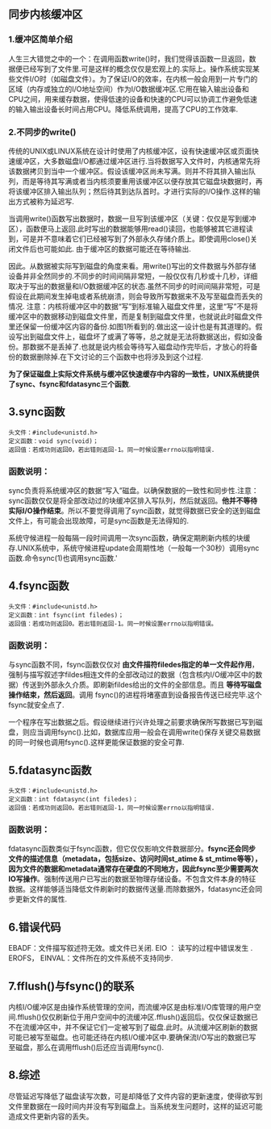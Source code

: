 ## 同步内核缓冲区

### 1.缓冲区简单介绍
人生三大错觉之中的一个：在调用函数write()时，我们觉得该函数一旦返回，数据便已经写到了文件里.可是这样的概念仅仅是宏观上的.实际上。操作系统实现某些文件I/O时（如磁盘文件）。为了保证I/O的效率，在内核一般会用到一片专门的区域（内存或独立的I/O地址空间）作为I/O数据缓冲区.它用在输入输出设备和CPU之间，用来缓存数据，使得低速的设备和快速的CPU可以协调工作避免低速的输入输出设备长时间占用CPU。降低系统调用，提高了CPU的工作效率.
### 2.不同步的write()
传统的UNIX或LINUX系统在设计时使用了内核缓冲区，设有快速缓冲区或页面快速缓冲区，大多数磁盘I/O都通过缓冲区进行.当将数据写入文件时，内核通常先将该数据拷贝到当中一个缓冲区。假设该缓冲区尚未写满。则并不将其排入输出队列，而是等待其写满或者当内核须要重用该缓冲区以便存放其它磁盘块数据时，再将该缓冲区排入输出队列；然后待其到达队首时。才进行实际的I/O操作.这样的输出方式被称为延迟写.

当调用write()函数写出数据时，数据一旦写到该缓冲区（关键：仅仅是写到缓冲区），函数便马上返回.此时写出的数据能够用read()读回，也能够被其它进程读到，可是并不意味着它们已经被写到了外部永久存储介质上。即使调用close()关闭文件后也可能如此. 由于缓冲区的数据可能还在等待输出.

因此。从数据被实际写到磁盘的角度来看。用write()写出的文件数据与外部存储设备并非全然同步的.不同步的时间间隔非常短，一般仅仅有几秒或十几秒，详细取决于写出的数据量和I/O数据缓冲区的状态.虽然不同步的时间间隔非常短，可是假设在此期间发生掉电或者系统崩溃，则会导致所写数据来不及写至磁盘而丢失的情况.
注意：内核将缓冲区中的数据“写”到标准输入磁盘文件里，这里“写”不是将缓冲区中的数据移动到磁盘文件里，而是复制到磁盘文件里，也就说此时磁盘文件里还保留一份缓冲区内容的备份.如图1所看到的.做出这一设计也是有其道理的。假设写出到磁盘文件上，磁盘坏了或满了等等，总之就是无法将数据送出，假如没备份。那数据不是丢掉了.也就是说内核会等待写入磁盘动作完毕后，才放心的将备份的数据删除掉.在下文讨论的三个函数中也将涉及到这个过程.


**为了保证磁盘上实际文件系统与缓冲区快速缓存中内容的一致性，UNIX系统提供了sync、fsync和fdatasync三个函数**.

## 3.sync函数
    头文件：#include<unistd.h>
    定义函数：void sync(void)；
    返回值：若成功则返回0，若出错则返回-1。同一时候设置errno以指明错误.

### 函数说明：

sync负责将系统缓冲区的数据“写入”磁盘。以确保数据的一致性和同步性.注意：sync函数仅仅是将全部改动过的块缓冲区排入写队列，然后就返回。**他并不等待实际I/O操作结束**。所以不要觉得调用了sync函数，就觉得数据已安全的送到磁盘文件上，有可能会出现故障，可是sync函数是无法得知的.

系统守候进程一般每隔一段时间调用一次sync函数，确保定期刷新内核的块缓存.UNIX系统中，系统守候进程update会周期性地（一般每一个30秒）调用sync函数.命令sync(1)也调用sync函数.'


## 4.fsync函数
    头文件：#include<unistd.h>
    定义函数：int fsync(int filedes)；
    返回值：若成功则返回0。若出错则返回-1。同一时候设置errno以指明错误。

### 函数说明：
与sync函数不同，fsync函数仅仅对 **由文件描符filedes指定的单一文件起作用**，强制与描写叙述字fildes相连文件的全部改动过的数据（包含核内I/O缓冲区中的数据）传送到外部永久介质。即刷新fildes给出的文件的全部信息。而且 **等待写磁盘操作结束，然后返回**。调用 fsync()的进程将堵塞直到设备报告传送已经完毕.这个fsync就安全点了.

一个程序在写出数据之后。假设继续进行兴许处理之前要求确保所写数据已写到磁盘，则应当调用fsync().比如，数据库应用一般会在调用write()保存关键交易数据的同一时候也调用fsync().这样更能保证数据的安全可靠.

## 5.fdatasync函数
    头文件：#include<unistd.h>
    定义函数：int fdatasync(int filedes)；
    返回值：若成功则返回0。若出错则返回-1，同一时候设置errno以指明错误.

### 函数说明：
fdatasync函数类似于fsync函数，但它仅仅影响文件数据部分。**fsync还会同步文件的描述信息（metadata，包括size、访问时间st_atime & st_mtime等等），因为文件的数据和metadata通常存在硬盘的不同地方，因此fsync至少需要两次IO写操作**。强制传送用户已写出的数据至物理存储设备。不包含文件本身的特征数据。这样能够适当降低文件刷新时的数据传送量.而除数据外，fdatasync还会同步更新文件的属性.

## 6.错误代码
EBADF：文件描写叙述符无效。或文件已关闭.
EIO ： 读写的过程中错误发生 .
EROFS， EINVAL：文件所在的文件系统不支持同步.

## 7.fflush()与fsync()的联系
内核I/O缓冲区是由操作系统管理的空间，而流缓冲区是由标准I/O库管理的用户空间.fflush()仅仅刷新位于用户空间中的流缓冲区.fflush()返回后。仅仅保证数据已不在流缓冲区中，并不保证它们一定被写到了磁盘.此时。从流缓冲区刷新的数据可能已被写至磁盘。也可能还待在内核I/O缓冲区中.要确保流I/O写出的数据已写至磁盘，那么在调用fflush()后还应当调用fsync().

## 8.综述
尽管延迟写降低了磁盘读写次数，可是却降低了文件内容的更新速度，使得欲写到文件里数据在一段时间内并没有写到磁盘上。当系统发生问题时，这样的延迟可能造成文件更新内容的丢失。
